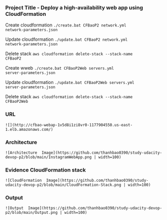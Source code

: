 ### Project Title - Deploy a high-availability web app using CloudFormation
Create cloudformation
	<code>./create.bat CFBaoP2 network.yml network-parameters.json</code>
	
Update cloudformation
	<code>./update.bat CFBaoP2 network.yml network-parameters.json</code>
	
Delete stack 
    <code>aws cloudformation delete-stack --stack-name CFBaoP2</code>


Create wweb
    <code>./create.bat CFBaoP2Web servers.yml server-parameters.json</code>

	
Update cloudformation
    <code>./update.bat CFBaoP2Web servers.yml server-parameters.json</code>
	
Delete stack 
    <code>aws cloudformation delete-stack --stack-name CFBaoP2Web</code>

### URL
    ![](http://cfbao-webap-1v5d8i1zi8vr0-1177904550.us-east-1.elb.amazonaws.com/)


### Architecture
    ![Architecture  Image](https://github.com/thanhbao0390/study-udacity-devop-p2/blob/main/InstagramWebApp.png | width=100)

### Evidence CloudFormation stack
    ![CloudFormation  Image](https://github.com/thanhbao0390/study-udacity-devop-p2/blob/main/CloudFormation-Stack.png | width=100)

### Output
    ![Output  Image](https://github.com/thanhbao0390/study-udacity-devop-p2/blob/main/Output.png | width=100)